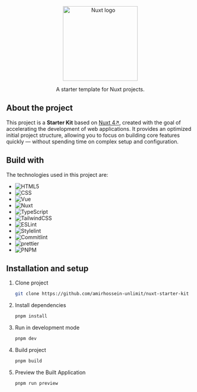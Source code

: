 <div align="center">
  <picture>
    <source media="(prefers-color-scheme: dark)" srcset="https://nuxt.com/assets/design-kit/logo-green-white.svg">
    <source media="(prefers-color-scheme: light)" srcset="https://nuxt.com/assets/design-kit/logo-green-black.svg">
    <img src="https://nuxt.com/assets/design-kit/logo-green-white.svg" alt="Nuxt logo" width="200">
  </picture>
  <p align="center">
    A starter template for Nuxt projects.
  </p>
</div>

## About the project

This project is a **Starter Kit** based on
<a href="https://nuxt.com" target="_blank">Nuxt 4↗</a>, created with the goal
of accelerating the development of web applications. It provides an optimized
initial project structure, allowing you to focus on building core features
quickly — without spending time on complex setup and configuration.

## Build with

The technologies used in this project are:

- ![HTML5](https://img.shields.io/badge/html5-%23E34F26.svg?style=for-the-badge&logo=html5&logoColor=white)
- ![CSS](https://img.shields.io/badge/CSS-639.svg?style=for-the-badge&logo=css&logoColor=fff)
- ![Vue](https://img.shields.io/badge/vuejs-%2335495e.svg?style=for-the-badge&logo=vuedotjs&logoColor=%234FC08D)
- ![Nuxt](https://img.shields.io/badge/Nuxt-002E3B.svg?style=for-the-badge&logo=nuxt&logoColor=#00DC82)
- ![TypeScript](https://img.shields.io/badge/typescript-%23007ACC.svg?style=for-the-badge&logo=typescript&logoColor=white)
- ![TailwindCSS](https://img.shields.io/badge/tailwindcss-%2338B2AC.svg?style=for-the-badge&logo=tailwind-css&logoColor=white)
- ![ESLint](https://img.shields.io/badge/ESLint-4B3263.svg?style=for-the-badge&logo=eslint&logoColor=white)
- ![Stylelint](https://img.shields.io/badge/stylelint-000.svg?style=for-the-badge&logo=stylelint&logoColor=white)
- ![Commitlint](https://img.shields.io/badge/commitlint-000.svg?style=for-the-badge&logo=commitlint)
- ![prettier](https://img.shields.io/badge/prettier-1A2C34.svg?style=for-the-badge&logo=prettier&logoColor=F7BA3E)
- ![PNPM](https://img.shields.io/badge/pnpm-%234a4a4a.svg?style=for-the-badge&logo=pnpm&logoColor=f69220)

## Installation and setup

1. Clone project
   ```bash
   git clone https://github.com/amirhossein-unlimit/nuxt-starter-kit
   ```
2. Install dependencies
   ```bash
   pnpm install
   ```
3. Run in development mode
   ```bash
   pnpm dev
   ```
4. Build project
   ```bash
   pnpm build
   ```
5. Preview the Built Application
   ```bash
   pnpm run preview
   ```
